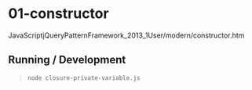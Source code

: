 01-constructor
==============

JavaScriptjQueryPatternFramework_2013_1User/modern/constructor.htm

## Running / Development

> `node closure-private-variable.js`
